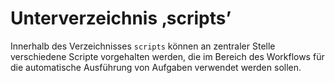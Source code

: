 # Unterverzeichnis ‚scripts’

Innerhalb des Verzeichnisses `scripts` können an zentraler Stelle verschiedene Scripte vorgehalten werden, die im Bereich des Workflows für die automatische Ausführung von Aufgaben verwendet werden sollen.